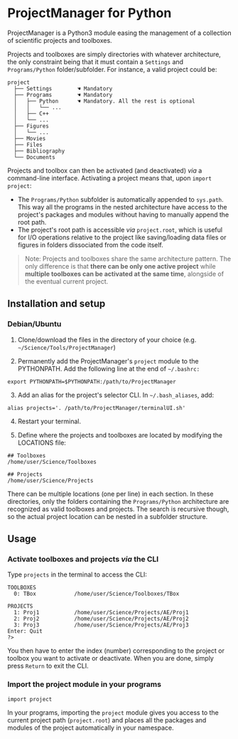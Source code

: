 # ProjectManager for Python

ProjectManager is a Python3 module easing the management of a collection of scientific projects and toolboxes.

Projects and toolboxes are simply directories with whatever architecture, the only constraint being that it must contain a `Settings` and `Programs/Python` folder/subfolder. For instance, a valid project could be:

```
project
  ├── Settings        ☚ Mandatory
  ├── Programs        ☚ Mandatory
  │   ├── Python      ☚ Mandatory. All the rest is optional
  │   │   └── ...
  │   ├── C++
  │   └── ...
  ├── Figures
  │   └── ...
  ├── Movies
  ├── Files
  ├── Bibliography
  └── Documents
```

Projects and toolbox can then be activated (and deactivated) *via* a command-line interface. Activating a project means that, upon `import project`:  
* The `Programs/Python` subfolder is automatically appended to `sys.path`. This way all the programs in the nested architecture have access to the project's packages and modules without having to manually append the root path.
* The project's root path is accessible *via* `project.root`, which is useful for I/O operations relative to the project like saving/loading data files or figures in folders dissociated from the code itself.

> Note: Projects and toolboxes share the same architecture pattern. The only difference is that **there can be only one active project** while **multiple toolboxes can be activated at the same time**, alongside of the eventual current project.

## Installation and setup

### Debian/Ubuntu

1) Clone/download the files in the directory of your choice (e.g. `~/Science/Tools/ProjectManager`)

2) Permanently add the ProjectManager's `project` module to the PYTHONPATH. Add the following line at the end of `~/.bashrc:`

```
export PYTHONPATH=$PYTHONPATH:/path/to/ProjectManager
```

3) Add an alias for the project's selector CLI. In `~/.bash_aliases`, add:

```
alias projects='. /path/to/ProjectManager/terminalUI.sh'
```

4) Restart your terminal.

5) Define where the projects and toolboxes are located by modifying the LOCATIONS file:
```
## Toolboxes
/home/user/Science/Toolboxes

## Projects
/home/user/Science/Projects
```

There can be multiple locations (one per line) in each section. In these directories, only the folders containing the `Programs/Python` architecture are  recognized as valid toolboxes and projects. The search is recursive though, so the actual project location can be nested in a subfolder structure.

## Usage

### Activate toolboxes and projects *via* the CLI

Type `projects` in the terminal to access the CLI:

```
TOOLBOXES
  0: TBox            /home/user/Science/Toolboxes/TBox

PROJECTS
  1: Proj1           /home/user/Science/Projects/AE/Proj1
  2: Proj2           /home/user/Science/Projects/AE/Proj2
  3: Proj3           /home/user/Science/Projects/AE/Proj3
Enter: Quit
?>
```
You then have to enter the index (number) corresponding to the project or toolbox you want to activate or deactivate. When you are done, simply press `Return` to exit the CLI.

### Import the project module in your programs

```
import project
```

In your programs, importing the `project` module gives you access to the current project path (`project.root`) and places all the packages and modules of the project automatically in your namespace.
